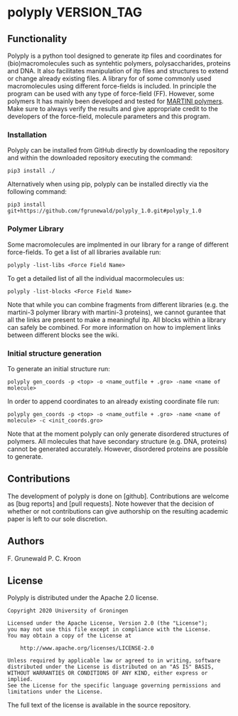 # polyply VERSION_TAG

## Functionality
Polyply is a python tool designed to generate itp files and coordinates for (bio)macromolecules such as syntehtic polymers, polysaccharides, proteins and DNA. It also facilitates manipulation of itp files and structures to extend or change already existing files. A library for of some commonly used macromolecules using different force-fields is included. In principle the program can be used with any type of force-field (FF). However, some polymers  It has mainly been developed and tested for [MARTINI polymers](http://www.cgmartini.nl/index.php/force-field-parameters/polymers). Make sure to always verify the results and give appropriate credit to the developers of the force-field, molecule parameters and this program. 

### Installation
Polyply can be installed from GitHub directly by downloading the repository and within the downloaded repository executing the command:
```
pip3 install ./
```
Alternatively when using pip, polyply can be installed directly via the following command: 
```
pip3 install git+https://github.com/fgrunewald/polyply_1.0.git#polyply_1.0
```

### Polymer Library
Some macromolecules are implmented in our library for a range of different force-fields. To get a list of all libraries available run:
```
polyply -list-libs <Force Field Name> 
```
To get a detailed list of all the individual macormolecules us:
```
polyply -list-blocks <Force Field Name> 
```
Note that while you can combine fragments from different libraries (e.g. the martini-3 polymer library with martini-3 proteins), we cannot gurantee that all the links are present to make a meaningful itp. All blocks within a library can safely be combined. For more information on how to implement links between different blocks see the wiki.  

### Initial structure generation
To generate an initial structure run:
```
polyply gen_coords -p <top> -o <name_outfile + .gro> -name <name of molecule>
```
In order to append coordinates to an already existing coordinate file run:
```
polyply gen_coords -p <top> -o <name_outfile + .gro> -name <name of molecule> -c <init_coords.gro>
```
Note that at the moment polyply can only generate disordered structures of polymers. All molecules that have secondary structure (e.g. DNA, proteins) cannot be generated accurately. However, disordered proteins are possible to generate. 

## Contributions
The development of polyply is done on [github]. Contributions
are welcome as [bug reports] and [pull requests]. Note however that the
decision of whether or not contributions can give authorship on the resulting
academic paper is left to our sole discretion.

## Authors
F. Grunewald
P. C. Kroon

## License

Polyply is distributed under the Apache 2.0 license.

    Copyright 2020 University of Groningen

	Licensed under the Apache License, Version 2.0 (the "License");
	you may not use this file except in compliance with the License.
	You may obtain a copy of the License at

		http://www.apache.org/licenses/LICENSE-2.0

	Unless required by applicable law or agreed to in writing, software
	distributed under the License is distributed on an "AS IS" BASIS,
	WITHOUT WARRANTIES OR CONDITIONS OF ANY KIND, either express or implied.
	See the License for the specific language governing permissions and
	limitations under the License.

The full text of the license is available in the source repository.
